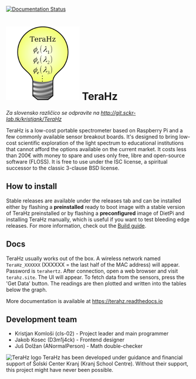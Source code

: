 [![Documentation Status](https://readthedocs.org/projects/terahz/badge/?version=latest)](https://terahz.readthedocs.io/en/latest/?badge=latest)
# <img alt="TeraHz logo" src="docs/imgs/logo-sq.png" width="200px"> TeraHz

*Za slovensko različico se odpravite na <http://git.sckr-lab.tk/kristjank/TeraHz>*

TeraHz is a low-cost portable spectrometer based on Raspberry Pi and a few
commonly available sensor breakout boards. It's designed to bring low-cost
scientific exploration of the light spectrum to educational institutions that
cannot afford the options available on the current market. It costs less than
200€ with money to spare and uses only free, libre and open-source software
(FLOSS). It is free to use under the ISC license, a spiritual successor to the
classic 3-clause BSD license.

## How to install
Stable releases are available under the releases tab and can be installed either
by flashing a **preinstalled** ready to boot image with a stable version of
TeraHz preinstalled or by flashing a **preconfigured** image of DietPi and
installing TeraHz manually, which is useful if you want to test bleeding edge
releases. For more information, check out the [Build
guide](https://terahz.readthedocs.io/en/latest/build/).

## Docs
TeraHz usually works out of the box. A wireless network named `TeraHz_XXXXXX`
(XXXXXX = the last half of the MAC address) will appear. Password is
`terahertz`. After connection, open a web browser and visit `terahz.site`.
The UI will appear. To fetch data from the sensors, press the 'Get Data' button.
The readings are then plotted and written into the tables below the graph.

More documentation is available at <https://terahz.readthedocs.io>

## Development team
- Kristjan Komloši (cls-02) - Project leader and main programmer
- Jakob Kosec (D3m1j4ck) - Frontend designer
- Juš Dolžan (ANormalPerson) - Math double-checker

<img alt="TeraHz logo" src="http://www.sckr.si/documents/upload/konektor/logo/_SC.gif" width="200px">  
TeraHz has been developed under guidance and financial support of Šolski Center Kranj (Kranj School Centre). Without their support, this project might have never been possible.
